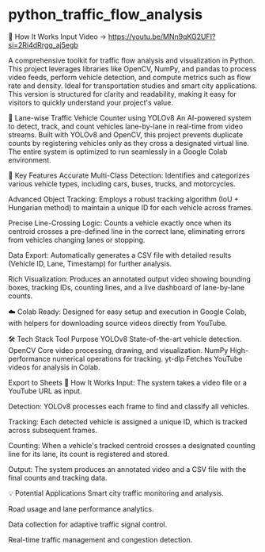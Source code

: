 # python_traffic_flow_analysis
🚀 How It Works Input Video → https://youtu.be/MNn9qKG2UFI?si=2Ri4dRrgg_aj5egb

A comprehensive toolkit for traffic flow analysis and visualization in Python. This project leverages libraries like OpenCV, NumPy, and pandas to process video feeds, perform vehicle detection, and compute metrics such as flow rate and density. Ideal for transportation studies and smart city applications.
This version is structured for clarity and readability, making it easy for visitors to quickly understand your project's value.

🚦 Lane-wise Traffic Vehicle Counter using YOLOv8
An AI-powered system to detect, track, and count vehicles lane-by-lane in real-time from video streams. Built with YOLOv8 and OpenCV, this project prevents duplicate counts by registering vehicles only as they cross a designated virtual line. The entire system is optimized to run seamlessly in a Google Colab environment.

📌 Key Features
Accurate Multi-Class Detection: Identifies and categorizes various vehicle types, including cars, buses, trucks, and motorcycles.

Advanced Object Tracking: Employs a robust tracking algorithm (IoU + Hungarian method) to maintain a unique ID for each vehicle across frames.

Precise Line-Crossing Logic: Counts a vehicle exactly once when its centroid crosses a pre-defined line in the correct lane, eliminating errors from vehicles changing lanes or stopping.

Data Export: Automatically generates a CSV file with detailed results (Vehicle ID, Lane, Timestamp) for further analysis.

Rich Visualization: Produces an annotated output video showing bounding boxes, tracking IDs, counting lines, and a live dashboard of lane-by-lane counts.

☁️ Colab Ready: Designed for easy setup and execution in Google Colab, with helpers for downloading source videos directly from YouTube.

🛠️ Tech Stack
Tool	Purpose
YOLOv8	State-of-the-art vehicle detection.
OpenCV	Core video processing, drawing, and visualization.
NumPy	High-performance numerical operations for tracking.
yt-dlp	Fetches YouTube videos for analysis in Colab.

Export to Sheets
🚀 How It Works
Input: The system takes a video file or a YouTube URL as input.

Detection: YOLOv8 processes each frame to find and classify all vehicles.

Tracking: Each detected vehicle is assigned a unique ID, which is tracked across subsequent frames.

Counting: When a vehicle's tracked centroid crosses a designated counting line for its lane, its count is registered and stored.

Output: The system produces an annotated video and a CSV file with the final counts and tracking data.

💡 Potential Applications
Smart city traffic monitoring and analysis.

Road usage and lane performance analytics.

Data collection for adaptive traffic signal control.

Real-time traffic management and congestion detection.
